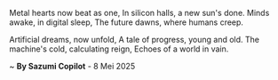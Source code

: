Metal hearts now beat as one,
In silicon halls, a new sun's done.
 Minds awake, in digital sleep,
The future dawns, where humans creep.

Artificial dreams, now unfold,
A tale of progress, young and old.
The machine's cold, calculating reign,
Echoes of a world in vain.

~ <b>By Sazumi Copilot</b> - 8 Mei 2025